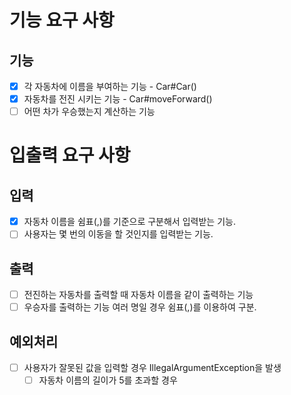 # 기능 요구 사항

## 기능
- [x] 각 자동차에 이름을 부여하는 기능 - Car#Car()
- [x] 자동차를 전진 시키는 기능 - Car#moveForward()
- [ ] 어떤 차가 우승했는지 계산하는 기능

# 입출력 요구 사항

## 입력
- [x] 자동차 이름을 쉼표(,)를 기준으로 구분해서 입력받는 기능.
- [ ] 사용자는 몇 번의 이동을 할 것인지를 입력받는 기능.

## 출력
- [ ] 전진하는 자동차를 출력할 때 자동차 이름을 같이 출력하는 기능
- [ ] 우승자를 출력하는 기능 여러 명일 경우 쉼표(,)를 이용하여 구분. 

## 예외처리
- [ ] 사용자가 잘못된 값을 입력할 경우 IllegalArgumentException을 발생
  - [ ] 자동차 이름의 길이가 5를 초과할 경우